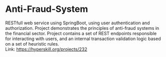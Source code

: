 # Anti-Fraud-System
RESTfull web service using SpringBoot, using user authentication and authorization. Project demonstrates the principles of anti-fraud systems in the financial sector. Project contains a set of REST endpoints responsible for interacting with users, and an internal transaction validation logic based on a set of heuristic rules.  
Link: https://hyperskill.org/projects/232
